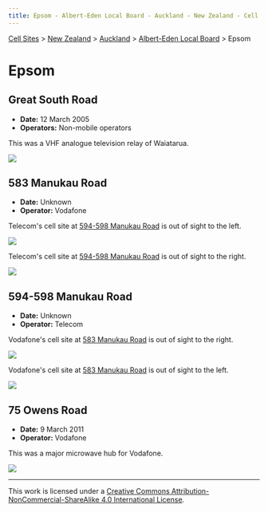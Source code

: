 ```yaml
---
title: Epsom - Albert-Eden Local Board - Auckland - New Zealand - Cell Sites
---
```


[Cell Sites](../../../) > [New Zealand](../../) > [Auckland](../) > [Albert-Eden Local Board](./) > Epsom

# Epsom

## Great South Road

* **Date:** 12 March 2005
* **Operators:** Non-mobile operators

This was a VHF analogue television relay of Waiatarua.

![](https://f001.backblazeb2.com/file/CellSites/NZ/AUK/Albert-Eden/20050312-111047.jpg)

## 583 Manukau Road

* **Date:** Unknown
* **Operator:** Vodafone

Telecom's cell site at [594-598 Manukau Road](#594-598-manukau-road) is out of sight to the left.

![](https://f001.backblazeb2.com/file/CellSites/NZ/AUK/Albert-Eden/20171118-192424.jpg)

Telecom's cell site at [594-598 Manukau Road](#594-598-manukau-road) is out of sight to the right.

![](https://f001.backblazeb2.com/file/CellSites/NZ/AUK/Albert-Eden/20171118-192421.jpg)

## 594-598 Manukau Road

* **Date:** Unknown
* **Operator:** Telecom

Vodafone's cell site at [583 Manukau Road](#583-manukau-road) is out of sight to the right.

![](https://f001.backblazeb2.com/file/CellSites/NZ/AUK/Albert-Eden/20171118-192418.jpg)

Vodafone's cell site at [583 Manukau Road](#583-manukau-road) is out of sight to the left.

![](https://f001.backblazeb2.com/file/CellSites/NZ/AUK/Albert-Eden/20171118-192423.jpg)

## 75 Owens Road

* **Date:** 9 March 2011
* **Operator:** Vodafone

This was a major microwave hub for Vodafone.

![](https://f001.backblazeb2.com/file/CellSites/NZ/AUK/Albert-Eden/20110309-154422.jpg)

---

This work is licensed under a [Creative Commons Attribution-NonCommercial-ShareAlike 4.0 International License](http://creativecommons.org/licenses/by-nc-sa/4.0/).

